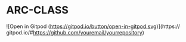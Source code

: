 # ARC-CLASS 

 ![Open in Gitpod (https://gitpod.io/button/open-in-gitpod.svg)](https:// gitpod.io/#https://github.com/youremail/yourrepository)
